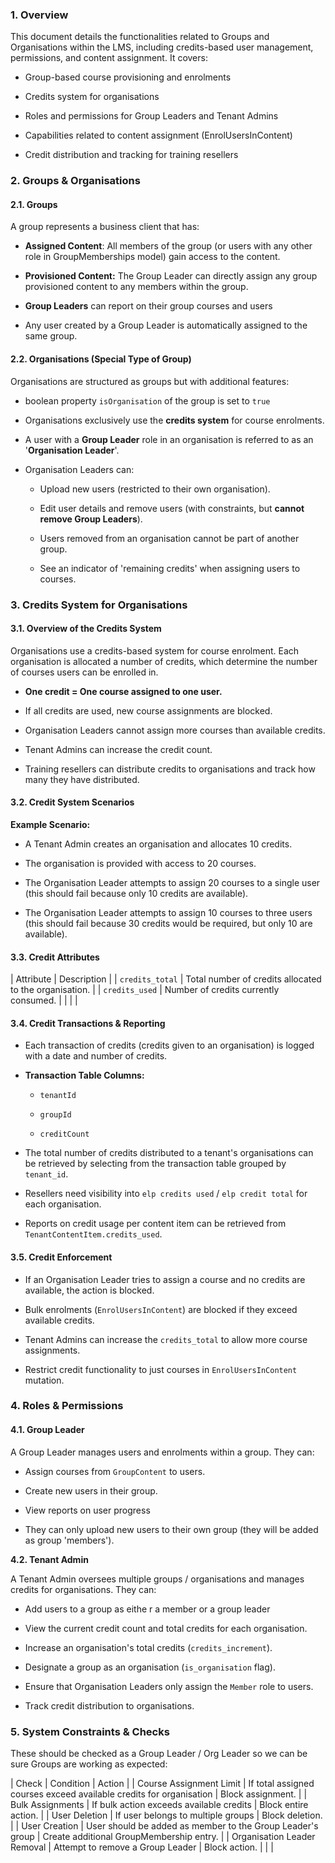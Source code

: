 ### 1\. Overview

This document details the functionalities related to Groups and Organisations within the LMS, including credits-based user management, permissions, and content assignment. It covers:

-   Group-based course provisioning and enrolments

-   Credits system for organisations

-   Roles and permissions for Group Leaders and Tenant Admins

-   Capabilities related to content assignment (EnrolUsersInContent)

-   Credit distribution and tracking for training resellers

### 2\. Groups & Organisations

#### 2.1. Groups

A group represents a business client that has:

-   **Assigned Content**: All members of the group (or users with any other role in GroupMemberships model) gain access to the content.

-   **Provisioned Content:** The Group Leader can directly assign any group provisioned content to any members within the group.

-   **Group Leaders** can report on their group courses and users

-   Any user created by a Group Leader is automatically assigned to the same group.

#### 2.2. Organisations (Special Type of Group)

Organisations are structured as groups but with additional features:

-   boolean property `isOrganisation` of the group is set to `true` 

-   Organisations exclusively use the **credits system** for course enrolments.

-   A user with a **Group Leader** role in an organisation is referred to as an '**Organisation Leader**'.

-   Organisation Leaders can:

    -   Upload new users (restricted to their own organisation).

    -   Edit user details and remove users (with constraints, but **cannot remove Group Leaders**).

    -   Users removed from an organisation cannot be part of another group.

    -   See an indicator of 'remaining credits' when assigning users to courses.

### 3\. Credits System for Organisations

#### 3.1. Overview of the Credits System

Organisations use a credits-based system for course enrolment. Each organisation is allocated a number of credits, which determine the number of courses users can be enrolled in.

-   **One credit = One course assigned to one user.**

-   If all credits are used, new course assignments are blocked.

-   Organisation Leaders cannot assign more courses than available credits.

-   Tenant Admins can increase the credit count.

-   Training resellers can distribute credits to organisations and track how many they have distributed.

#### 3.2. Credit System Scenarios

**Example Scenario:**

-   A Tenant Admin creates an organisation and allocates 10 credits.

-   The organisation is provided with access to 20 courses.

-   The Organisation Leader attempts to assign 20 courses to a single user (this should fail because only 10 credits are available).

-   The Organisation Leader attempts to assign 10 courses to three users (this should fail because 30 credits would be required, but only 10 are available).

#### 3.3. Credit Attributes

| Attribute | Description |
| `credits_total` | Total number of credits allocated to the organisation. |
| `credits_used` | Number of credits currently consumed. |
|  |  |

#### 3.4. Credit Transactions & Reporting

-   Each transaction of credits (credits given to an organisation) is logged with a date and number of credits.

-   **Transaction Table Columns:**

    -   `tenantId`

    -   `groupId`

    -   `creditCount`

-   The total number of credits distributed to a tenant's organisations can be retrieved by selecting from the transaction table grouped by `tenant_id`.

-   Resellers need visibility into `elp credits used` / `elp credit total` for each organisation.

-   Reports on credit usage per content item can be retrieved from `TenantContentItem.credits_used`.

#### 3.5. Credit Enforcement

-   If an Organisation Leader tries to assign a course and no credits are available, the action is blocked.

-   Bulk enrolments (`EnrolUsersInContent`) are blocked if they exceed available credits.

-   Tenant Admins can increase the `credits_total` to allow more course assignments.

-   Restrict credit functionality to just courses in `EnrolUsersInContent` mutation.

### 4\. Roles & Permissions

#### 4.1. Group Leader

A Group Leader manages users and enrolments within a group. They can:

-   Assign courses from `GroupContent` to users.

-   Create new users in their group.

-   View reports on user progress

-   They can only upload new users to their own group (they will be added as group 'members').

**4.2. Tenant Admin**

A Tenant Admin oversees multiple groups / organisations and manages credits for organisations. They can:

-   Add users to a group as eithe r a member or a group leader

-   View the current credit count and total credits for each organisation.

-   Increase an organisation's total credits (`credits_increment`).

-   Designate a group as an organisation (`is_organisation` flag).

-   Ensure that Organisation Leaders only assign the `Member` role to users.

-   Track credit distribution to organisations.

### 5\. System Constraints & Checks

These should be checked as a Group Leader / Org Leader so we can be sure Groups are working as expected:

| Check | Condition | Action |
| Course Assignment Limit | If total assigned courses exceed available credits for organisation | Block assignment. |
| Bulk Assignments | If bulk action exceeds available credits | Block entire action. |
| User Deletion | If user belongs to multiple groups | Block deletion. |
| User Creation | User should be added as member to the Group Leader's group | Create additional GroupMembership entry. |
| Organisation Leader Removal | Attempt to remove a Group Leader | Block action. |
|  |